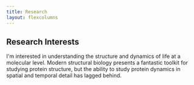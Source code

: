 ```yaml
---
title: Research
layout: flexcolumns
---
```


## Research Interests
I'm interested in understanding the structure and dynamics of life at a molecular level. Modern structural biology presents a fantastic toolkit for studying protein structure, but the ability to study protein dynamics in spatial and temporal detail has lagged behind.
